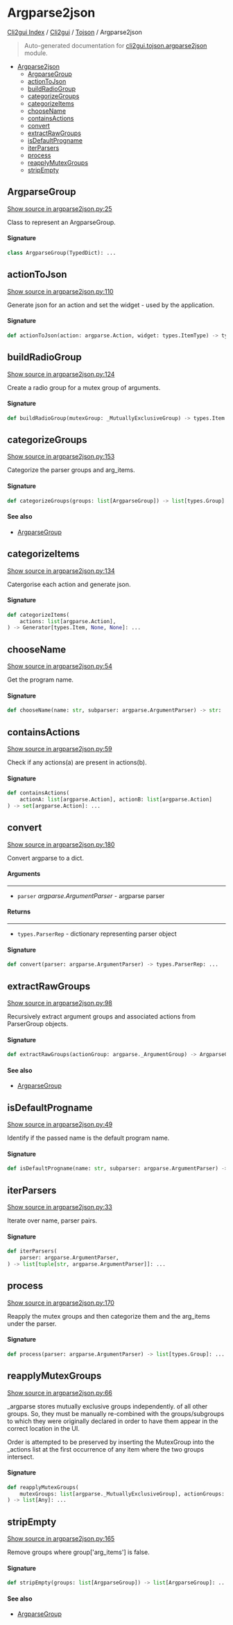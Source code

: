 # Argparse2json

[Cli2gui Index](../../README.md#cli2gui-index) / [Cli2gui](../index.md#cli2gui) / [Tojson](./index.md#tojson) / Argparse2json

> Auto-generated documentation for [cli2gui.tojson.argparse2json](../../../../cli2gui/tojson/argparse2json.py) module.

- [Argparse2json](#argparse2json)
  - [ArgparseGroup](#argparsegroup)
  - [actionToJson](#actiontojson)
  - [buildRadioGroup](#buildradiogroup)
  - [categorizeGroups](#categorizegroups)
  - [categorizeItems](#categorizeitems)
  - [chooseName](#choosename)
  - [containsActions](#containsactions)
  - [convert](#convert)
  - [extractRawGroups](#extractrawgroups)
  - [isDefaultProgname](#isdefaultprogname)
  - [iterParsers](#iterparsers)
  - [process](#process)
  - [reapplyMutexGroups](#reapplymutexgroups)
  - [stripEmpty](#stripempty)

## ArgparseGroup

[Show source in argparse2json.py:25](../../../../cli2gui/tojson/argparse2json.py#L25)

Class to represent an ArgparseGroup.

#### Signature

```python
class ArgparseGroup(TypedDict): ...
```



## actionToJson

[Show source in argparse2json.py:110](../../../../cli2gui/tojson/argparse2json.py#L110)

Generate json for an action and set the widget - used by the application.

#### Signature

```python
def actionToJson(action: argparse.Action, widget: types.ItemType) -> types.Item: ...
```



## buildRadioGroup

[Show source in argparse2json.py:124](../../../../cli2gui/tojson/argparse2json.py#L124)

Create a radio group for a mutex group of arguments.

#### Signature

```python
def buildRadioGroup(mutexGroup: _MutuallyExclusiveGroup) -> types.Item: ...
```



## categorizeGroups

[Show source in argparse2json.py:153](../../../../cli2gui/tojson/argparse2json.py#L153)

Categorize the parser groups and arg_items.

#### Signature

```python
def categorizeGroups(groups: list[ArgparseGroup]) -> list[types.Group]: ...
```

#### See also

- [ArgparseGroup](#argparsegroup)



## categorizeItems

[Show source in argparse2json.py:134](../../../../cli2gui/tojson/argparse2json.py#L134)

Catergorise each action and generate json.

#### Signature

```python
def categorizeItems(
    actions: list[argparse.Action],
) -> Generator[types.Item, None, None]: ...
```



## chooseName

[Show source in argparse2json.py:54](../../../../cli2gui/tojson/argparse2json.py#L54)

Get the program name.

#### Signature

```python
def chooseName(name: str, subparser: argparse.ArgumentParser) -> str: ...
```



## containsActions

[Show source in argparse2json.py:59](../../../../cli2gui/tojson/argparse2json.py#L59)

Check if any actions(a) are present in actions(b).

#### Signature

```python
def containsActions(
    actionA: list[argparse.Action], actionB: list[argparse.Action]
) -> set[argparse.Action]: ...
```



## convert

[Show source in argparse2json.py:180](../../../../cli2gui/tojson/argparse2json.py#L180)

Convert argparse to a dict.

#### Arguments

----
 - `parser` *argparse.ArgumentParser* - argparse parser

#### Returns

-------
 - `types.ParserRep` - dictionary representing parser object

#### Signature

```python
def convert(parser: argparse.ArgumentParser) -> types.ParserRep: ...
```



## extractRawGroups

[Show source in argparse2json.py:98](../../../../cli2gui/tojson/argparse2json.py#L98)

Recursively extract argument groups and associated actions from ParserGroup objects.

#### Signature

```python
def extractRawGroups(actionGroup: argparse._ArgumentGroup) -> ArgparseGroup: ...
```

#### See also

- [ArgparseGroup](#argparsegroup)



## isDefaultProgname

[Show source in argparse2json.py:49](../../../../cli2gui/tojson/argparse2json.py#L49)

Identify if the passed name is the default program name.

#### Signature

```python
def isDefaultProgname(name: str, subparser: argparse.ArgumentParser) -> bool: ...
```



## iterParsers

[Show source in argparse2json.py:33](../../../../cli2gui/tojson/argparse2json.py#L33)

Iterate over name, parser pairs.

#### Signature

```python
def iterParsers(
    parser: argparse.ArgumentParser,
) -> list[tuple[str, argparse.ArgumentParser]]: ...
```



## process

[Show source in argparse2json.py:170](../../../../cli2gui/tojson/argparse2json.py#L170)

Reapply the mutex groups and then categorize them and the arg_items under the parser.

#### Signature

```python
def process(parser: argparse.ArgumentParser) -> list[types.Group]: ...
```



## reapplyMutexGroups

[Show source in argparse2json.py:66](../../../../cli2gui/tojson/argparse2json.py#L66)

_argparse stores mutually exclusive groups independently.
of all other groups. So, they must be manually re-combined
with the groups/subgroups to which they were originally declared
in order to have them appear in the correct location in the UI.

Order is attempted to be preserved by inserting the MutexGroup
into the _actions list at the first occurrence of any item
where the two groups intersect.

#### Signature

```python
def reapplyMutexGroups(
    mutexGroups: list[argparse._MutuallyExclusiveGroup], actionGroups: list[Any]
) -> list[Any]: ...
```



## stripEmpty

[Show source in argparse2json.py:165](../../../../cli2gui/tojson/argparse2json.py#L165)

Remove groups where group['arg_items'] is false.

#### Signature

```python
def stripEmpty(groups: list[ArgparseGroup]) -> list[ArgparseGroup]: ...
```

#### See also

- [ArgparseGroup](#argparsegroup)